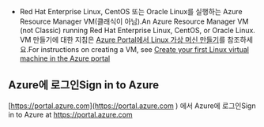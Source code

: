 * <span data-ttu-id="8cfaf-114">Red Hat Enterprise Linux, CentOS 또는 Oracle Linux를 실행하는 Azure Resource Manager VM(클래식이 아님).</span><span class="sxs-lookup"><span data-stu-id="8cfaf-114">An Azure Resource Manager VM (not Classic) running Red Hat Enterprise Linux, CentOS, or Oracle Linux.</span></span> <span data-ttu-id="8cfaf-115">VM 만들기에 대한 지침은 [Azure Portal에서 Linux 가상 머신 만들기](../virtual-machines/linux/quick-create-portal.md)를 참조하세요.</span><span class="sxs-lookup"><span data-stu-id="8cfaf-115">For instructions on creating a VM, see [Create your first Linux virtual machine in the Azure portal](../virtual-machines/linux/quick-create-portal.md)</span></span>

## <a name="sign-in-to-azure"></a><span data-ttu-id="8cfaf-116">Azure에 로그인</span><span class="sxs-lookup"><span data-stu-id="8cfaf-116">Sign in to Azure</span></span>
<span data-ttu-id="8cfaf-117">[https://portal.azure.com](https://portal.azure.com ) 에서 Azure에 로그인</span><span class="sxs-lookup"><span data-stu-id="8cfaf-117">Sign in to Azure at https://portal.azure.com</span></span>
